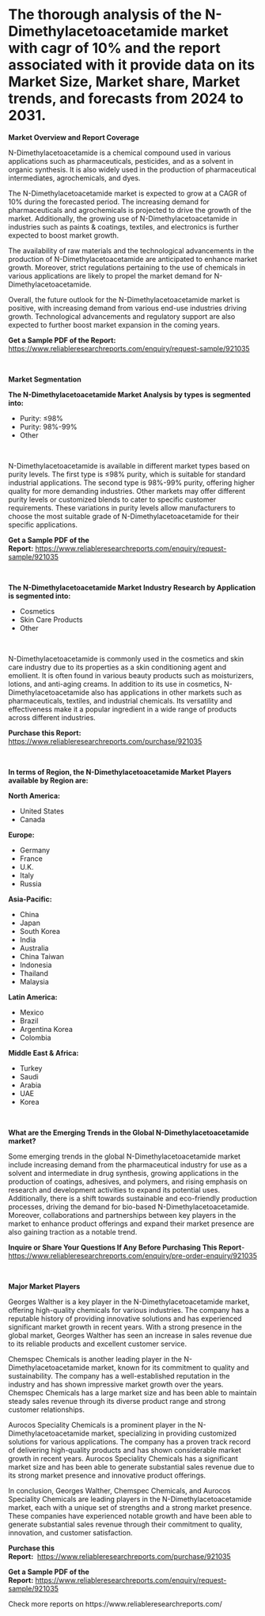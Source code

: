 <p><h1>The thorough analysis of the N-Dimethylacetoacetamide market with cagr of  10% and the report associated with it provide data on its Market Size, Market share, Market trends, and forecasts from 2024 to 2031.</h1></p><p><strong>Market Overview and Report Coverage</strong></p>
<p><p>N-Dimethylacetoacetamide is a chemical compound used in various applications such as pharmaceuticals, pesticides, and as a solvent in organic synthesis. It is also widely used in the production of pharmaceutical intermediates, agrochemicals, and dyes.</p><p>The N-Dimethylacetoacetamide market is expected to grow at a CAGR of 10% during the forecasted period. The increasing demand for pharmaceuticals and agrochemicals is projected to drive the growth of the market. Additionally, the growing use of N-Dimethylacetoacetamide in industries such as paints & coatings, textiles, and electronics is further expected to boost market growth.</p><p>The availability of raw materials and the technological advancements in the production of N-Dimethylacetoacetamide are anticipated to enhance market growth. Moreover, strict regulations pertaining to the use of chemicals in various applications are likely to propel the market demand for N-Dimethylacetoacetamide.</p><p>Overall, the future outlook for the N-Dimethylacetoacetamide market is positive, with increasing demand from various end-use industries driving growth. Technological advancements and regulatory support are also expected to further boost market expansion in the coming years.</p></p>
<p><strong>Get a Sample PDF of the Report:</strong> <a href="https://www.reliableresearchreports.com/enquiry/request-sample/921035">https://www.reliableresearchreports.com/enquiry/request-sample/921035</a></p>
<p>&nbsp;</p>
<p><strong>Market Segmentation</strong></p>
<p><strong>The N-Dimethylacetoacetamide Market Analysis by types is segmented into:</strong></p>
<p><ul><li>Purity: ≤98%</li><li>Purity: 98%-99%</li><li>Other</li></ul></p>
<p>&nbsp;</p>
<p><p>N-Dimethylacetoacetamide is available in different market types based on purity levels. The first type is ≤98% purity, which is suitable for standard industrial applications. The second type is 98%-99% purity, offering higher quality for more demanding industries. Other markets may offer different purity levels or customized blends to cater to specific customer requirements. These variations in purity levels allow manufacturers to choose the most suitable grade of N-Dimethylacetoacetamide for their specific applications.</p></p>
<p><strong>Get a Sample PDF of the Report:</strong>&nbsp;<a href="https://www.reliableresearchreports.com/enquiry/request-sample/921035">https://www.reliableresearchreports.com/enquiry/request-sample/921035</a></p>
<p>&nbsp;</p>
<p><strong>The N-Dimethylacetoacetamide Market Industry Research by Application is segmented into:</strong></p>
<p><ul><li>Cosmetics</li><li>Skin Care Products</li><li>Other</li></ul></p>
<p>&nbsp;</p>
<p><p>N-Dimethylacetoacetamide is commonly used in the cosmetics and skin care industry due to its properties as a skin conditioning agent and emollient. It is often found in various beauty products such as moisturizers, lotions, and anti-aging creams. In addition to its use in cosmetics, N-Dimethylacetoacetamide also has applications in other markets such as pharmaceuticals, textiles, and industrial chemicals. Its versatility and effectiveness make it a popular ingredient in a wide range of products across different industries.</p></p>
<p><strong>Purchase this Report:</strong>&nbsp; <a href="https://www.reliableresearchreports.com/purchase/921035">https://www.reliableresearchreports.com/purchase/921035</a></p>
<p>&nbsp;</p>
<p><strong>In terms of Region, the N-Dimethylacetoacetamide Market Players available by Region are:</strong></p>
<p>
    <p> <strong> North America: </strong>
        <ul>
            <li>United States</li>
            <li>Canada</li>
        </ul>
        </p> 
    <p> <strong> Europe: </strong>
        <ul>
            <li>Germany</li>
            <li>France</li>
            <li>U.K.</li>
            <li>Italy</li>
            <li>Russia</li>
        </ul>
        </p> 
    <p> <strong> Asia-Pacific: </strong>
        <ul>
            <li>China</li>
            <li>Japan</li>
            <li>South Korea</li>
            <li>India</li>
            <li>Australia</li>
            <li>China Taiwan</li>
            <li>Indonesia</li>
            <li>Thailand</li>
            <li>Malaysia</li>
        </ul>
        </p> 
    <p> <strong> Latin America: </strong>
        <ul>
            <li>Mexico</li>
            <li>Brazil</li>
            <li>Argentina Korea</li>
            <li>Colombia</li>
        </ul>
        </p> 
    <p> <strong> Middle East & Africa: </strong>
        <ul>
            <li>Turkey</li>
            <li>Saudi</li>
            <li>Arabia</li>
            <li>UAE</li>
            <li>Korea</li>
        </ul>
    </p>
    </p>
<p>&nbsp;</p>
<p><strong>What are the Emerging Trends in the Global N-Dimethylacetoacetamide market?</strong></p>
<p><p>Some emerging trends in the global N-Dimethylacetoacetamide market include increasing demand from the pharmaceutical industry for use as a solvent and intermediate in drug synthesis, growing applications in the production of coatings, adhesives, and polymers, and rising emphasis on research and development activities to expand its potential uses. Additionally, there is a shift towards sustainable and eco-friendly production processes, driving the demand for bio-based N-Dimethylacetoacetamide. Moreover, collaborations and partnerships between key players in the market to enhance product offerings and expand their market presence are also gaining traction as a notable trend.</p></p>
<p><strong>Inquire or Share Your Questions If Any Before Purchasing This Report</strong>- <a href="https://www.reliableresearchreports.com/enquiry/pre-order-enquiry/921035">https://www.reliableresearchreports.com/enquiry/pre-order-enquiry/921035</a></p>
<p>&nbsp;</p>
<p><strong>Major Market Players</strong></p>
<p><p>Georges Walther is a key player in the N-Dimethylacetoacetamide market, offering high-quality chemicals for various industries. The company has a reputable history of providing innovative solutions and has experienced significant market growth in recent years. With a strong presence in the global market, Georges Walther has seen an increase in sales revenue due to its reliable products and excellent customer service.</p><p>Chemspec Chemicals is another leading player in the N-Dimethylacetoacetamide market, known for its commitment to quality and sustainability. The company has a well-established reputation in the industry and has shown impressive market growth over the years. Chemspec Chemicals has a large market size and has been able to maintain steady sales revenue through its diverse product range and strong customer relationships.</p><p>Aurocos Speciality Chemicals is a prominent player in the N-Dimethylacetoacetamide market, specializing in providing customized solutions for various applications. The company has a proven track record of delivering high-quality products and has shown considerable market growth in recent years. Aurocos Speciality Chemicals has a significant market size and has been able to generate substantial sales revenue due to its strong market presence and innovative product offerings.</p><p>In conclusion, Georges Walther, Chemspec Chemicals, and Aurocos Speciality Chemicals are leading players in the N-Dimethylacetoacetamide market, each with a unique set of strengths and a strong market presence. These companies have experienced notable growth and have been able to generate substantial sales revenue through their commitment to quality, innovation, and customer satisfaction.</p></p>
<p><strong>Purchase this Report:</strong>&nbsp;&nbsp;<a href="https://www.reliableresearchreports.com/purchase/921035">https://www.reliableresearchreports.com/purchase/921035</a></p>
<p></p>
<p><strong>Get a Sample PDF of the Report:</strong>&nbsp;<a href="https://www.reliableresearchreports.com/enquiry/request-sample/921035">https://www.reliableresearchreports.com/enquiry/request-sample/921035</a></p>
<p>Check more reports on https://www.reliableresearchreports.com/</p>